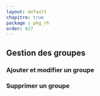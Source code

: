 ```yaml
---
layout: default
chapitre: true
package : pkg_rh
order: 627
---
```


## Gestion des groupes

### Ajouter et modifier un groupe
<!-- TODO backend-3 : pkg_rh - gestion des groupes ( Ajouter,Modifier) -->

### Supprimer un groupe
<!-- TODO backend-3 : pkg_rh : supprimer groupe 

- Création de diagramme de dequence dynamiquer avec tous les cas 
  - l'extance des relation avec groupes 
  - l'absence des relation avec des groupes 
  - implémentation des méthode dynamique 
  - création des test unitaire (unittest-2)
  - Implémentation des interface 
-->

<!-- TODO unittest-2 :  pkg_rh : supprimer groupe  -->

